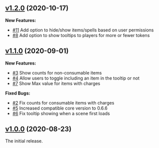 ## [v1.2.0](https://github.com/illandril/FoundryVTT-token-tooltips/releases/tag/v1.1.0) (2020-10-17)
**New Features:**
* [\#11](https://github.com/illandril/FoundryVTT-token-tooltips/issues/11) Add option to hide/show items/spells based on user permissions
* [\#8](https://github.com/illandril/FoundryVTT-token-tooltips/issues/8) Add option to show tooltips to players for more or fewer tokens

## [v1.1.0](https://github.com/illandril/FoundryVTT-token-tooltips/releases/tag/v1.1.0) (2020-09-01)
**New Features:**
* [\#3](https://github.com/illandril/FoundryVTT-token-tooltips/issues/3) Show counts for non-consumable items
* [\#4](https://github.com/illandril/FoundryVTT-token-tooltips/issues/4) Allow users to toggle including an item in the tooltip or not
* [\#7](https://github.com/illandril/FoundryVTT-token-tooltips/issues/7) Show Max value for items with charges

**Fixed Bugs:**
* [\#2](https://github.com/illandril/FoundryVTT-token-tooltips/issues/2) Fix counts for consumable items with charges
* [\#5](https://github.com/illandril/FoundryVTT-token-tooltips/issues/5) Increased compatible core version to 0.6.6
* [\#6](https://github.com/illandril/FoundryVTT-token-tooltips/issues/6) Fix tooltip showing when a scene first loads

## [v1.0.0](https://github.com/illandril/FoundryVTT-token-tooltips/releases/tag/v1.0.0) (2020-08-23)
The initial release.
